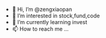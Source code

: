 - 👋 Hi, I’m @zengxiaopan
- 👀 I’m interested in stock,fund,code
- 🌱 I’m currently learning invest
- 📫 How to reach me ...

<!---
zengxiaopan/zengxiaopan is a ✨ special ✨ repository because its `README.md` (this file) appears on your GitHub profile.
You can click the Preview link to take a look at your changes.
--->
